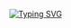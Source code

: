 



[![Typing SVG](https://readme-typing-svg.demolab.com?font=Fira+Code&pause=1000&width=435&lines=Hello+World;print(%22My+name+is+Channacy%22))](https://git.io/typing-svg)

